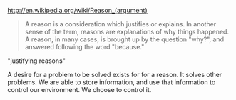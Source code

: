 
http://en.wikipedia.org/wiki/Reason_(argument)

> A reason is a consideration which justifies or explains.
> In another sense of the term, reasons are explanations of why things happened.
> A reason, in many cases, is brought up by the question "why?", and answered following the word "because."

"justifying reasons"

A desire for a problem to be solved exists for for a reason. It solves other problems. We are able to store information, and use that information to control our environment. We choose to control it.
